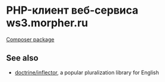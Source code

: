 
# PHP-клиент веб-сервиса ws3.morpher.ru

[Composer package](https://packagist.org/packages/morpher/ws3-client)

## See also 

* [doctrine/inflector](https://github.com/doctrine/inflector), a popular pluralization library for English
